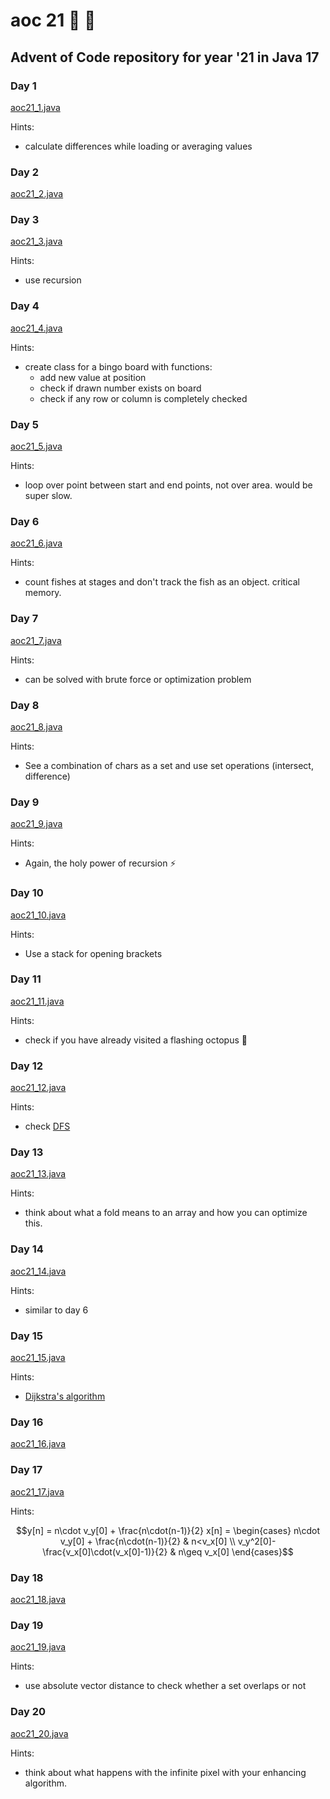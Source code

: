 # aoc 21 :christmas_tree: :santa:

## Advent of Code repository for year '21 in Java 17

### Day 1

[aoc21_1.java](src/main/java/ch/aoc21/aoc21_1.java)

Hints:

- calculate differences while loading or averaging values

### Day 2

[aoc21_2.java](src/main/java/ch/aoc21/aoc21_2.java)

### Day 3

[aoc21_3.java](src/main/java/ch/aoc21/aoc21_3.java)

Hints:

- use recursion

### Day 4

[aoc21_4.java](src/main/java/ch/aoc21/aoc21_4.java)

Hints:

- create class for a bingo board with functions:
    - add new value at position
    - check if drawn number exists on board
    - check if any row or column is completely checked

### Day 5

[aoc21_5.java](src/main/java/ch/aoc21/aoc21_5.java)

Hints:

- loop over point between start and end points, not over area. would be super slow.

### Day 6

[aoc21_6.java](src/main/java/ch/aoc21/aoc21_6.java)

Hints:

- count fishes at stages and don't track the fish as an object. critical memory.

### Day 7

[aoc21_7.java](src/main/java/ch/aoc21/aoc21_7.java)

Hints:

- can be solved with brute force or optimization problem

### Day 8

[aoc21_8.java](src/main/java/ch/aoc21/aoc21_8.java)

Hints:

- See a combination of chars as a set and use set operations (intersect, difference)

### Day 9

[aoc21_9.java](src/main/java/ch/aoc21/aoc21_9.java)

Hints:

- Again, the holy power of recursion :zap:

### Day 10

[aoc21_10.java](src/main/java/ch/aoc21/aoc21_10.java)

Hints:

- Use a stack for opening brackets

### Day 11

[aoc21_11.java](src/main/java/ch/aoc21/aoc21_11.java)

Hints:

- check if you have already visited a flashing octopus :octopus:

### Day 12

[aoc21_12.java](src/main/java/ch/aoc21/aoc21_12.java)

Hints:

- check [DFS](https://en.wikipedia.org/wiki/Depth-first_search)

### Day 13

[aoc21_13.java](src/main/java/ch/aoc21/aoc21_13.java)

Hints:

- think about what a fold means to an array and how you can optimize this.

### Day 14

[aoc21_14.java](src/main/java/ch/aoc21/aoc21_14.java)

Hints:

- similar to day 6

### Day 15

[aoc21_15.java](src/main/java/ch/aoc21/aoc21_15.java)

Hints:

- [Dijkstra's algorithm](https://en.wikipedia.org/wiki/Dijkstra%27s_algorithm)

### Day 16

[aoc21_16.java](src/main/java/ch/aoc21/aoc21_16.java)

### Day 17

[aoc21_17.java](src/main/java/ch/aoc21/aoc21_17.java)

Hints:

```math
y[n] = n\cdot v_y[0] + \frac{n\cdot(n-1)}{2}
x[n] = \begin{cases} n\cdot v_y[0] + \frac{n\cdot(n-1)}{2} & n<v_x[0] \\
v_y^2[0]-\frac{v_x[0]\cdot(v_x[0]-1)}{2} & n\geq v_x[0] \end{cases}
```

### Day 18

[aoc21_18.java](src/main/java/ch/aoc21/aoc21_18.java)

### Day 19

[aoc21_19.java](src/main/java/ch/aoc21/aoc21_19.java)

Hints:

- use absolute vector distance to check whether a set overlaps or not

### Day 20

[aoc21_20.java](src/main/java/ch/aoc21/aoc21_20.java)

Hints:

- think about what happens with the infinite pixel with your enhancing algorithm.